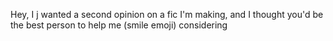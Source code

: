 Hey, I j wanted a second opinion on a fic I'm making, and I thought you'd be the best person to help me (smile emoji) considering 